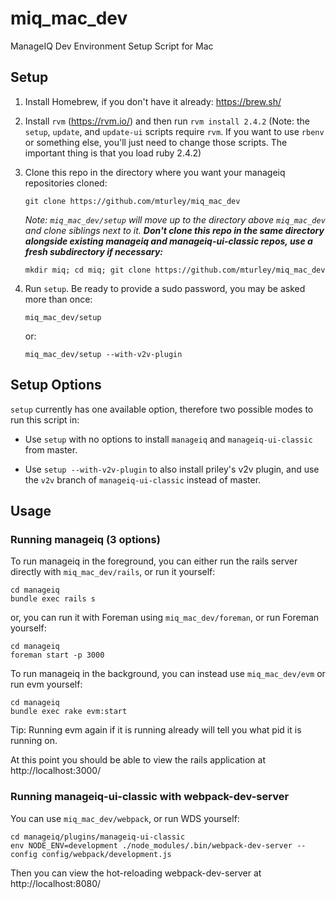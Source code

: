 # miq_mac_dev

ManageIQ Dev Environment Setup Script for Mac

## Setup

1. Install Homebrew, if you don't have it already: https://brew.sh/

2. Install `rvm` (https://rvm.io/) and then run `rvm install 2.4.2` (Note: the `setup`, `update`, and `update-ui` scripts require `rvm`. If you want to use `rbenv` or something else, you'll just need to change those scripts. The important thing is that you load ruby 2.4.2)

3. Clone this repo in the directory where you want your manageiq repositories cloned:

   ```
   git clone https://github.com/mturley/miq_mac_dev
   ```

   *Note: `miq_mac_dev/setup` will move up to the directory above `miq_mac_dev` and clone siblings next to it. **Don't clone this repo in the same directory alongside existing manageiq and manageiq-ui-classic repos, use a fresh subdirectory if necessary:***

   ```
   mkdir miq; cd miq; git clone https://github.com/mturley/miq_mac_dev
   ```

4. Run `setup`. Be ready to provide a sudo password, you may be asked more than once:
   ```
   miq_mac_dev/setup
   ```
   or:
   ```
   miq_mac_dev/setup --with-v2v-plugin
   ```

## Setup Options

`setup` currently has one available option, therefore two possible modes to run this script in:

* Use `setup` with no options to install `manageiq` and `manageiq-ui-classic` from master.

* Use `setup --with-v2v-plugin` to also install priley's v2v plugin, and use the `v2v` branch of `manageiq-ui-classic` instead of master.

## Usage

### Running manageiq (3 options)

To run manageiq in the foreground, you can either run the rails server directly with `miq_mac_dev/rails`, or run it yourself:

```
cd manageiq
bundle exec rails s
```

or, you can run it with Foreman using `miq_mac_dev/foreman`, or run Foreman yourself:

```
cd manageiq
foreman start -p 3000
```

To run manageiq in the background, you can instead use `miq_mac_dev/evm` or run evm yourself:

```
cd manageiq
bundle exec rake evm:start
```

Tip: Running evm again if it is running already will tell you what pid it is running on.

At this point you should be able to view the rails application at http://localhost:3000/

### Running manageiq-ui-classic with webpack-dev-server

You can use `miq_mac_dev/webpack`, or run WDS yourself:

```
cd manageiq/plugins/manageiq-ui-classic
env NODE_ENV=development ./node_modules/.bin/webpack-dev-server --config config/webpack/development.js
```

Then you can view the hot-reloading webpack-dev-server at http://localhost:8080/